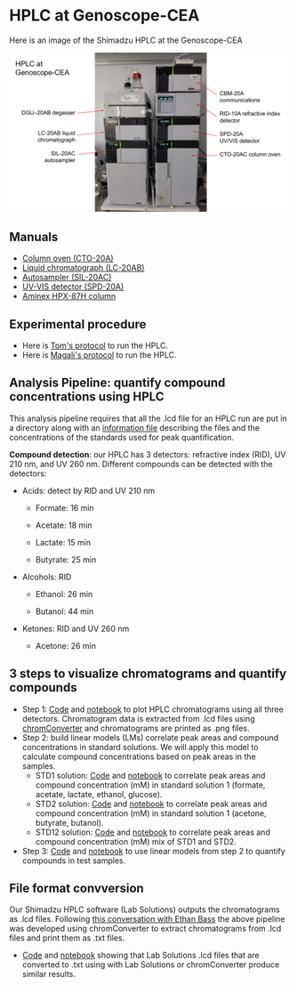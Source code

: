 # HPLC at Genoscope-CEA

Here is an image of the Shimadzu HPLC at the Genoscope-CEA

![](https://github.com/actolonen/Analysis_Lab/blob/main/Metabolites/HPLC/2024.03_HPLC.png)

## Manuals

-   [Column oven (CTO-20A)](https://github.com/actolonen/Analysis_Lab/blob/main/Metabolites/HPLC/Manuals/CTO-20A_IM_EN.pdf)
-   [Liquid chromatograph (LC-20AB)](https://github.com/actolonen/Analysis_Lab/Metabolites/blob/main/HPLC/Manuals/LC-20AB_IM_EN.pdf)
-   [Autosampler (SIL-20AC)](https://github.com/actolonen/Analysis_Lab/blob/main/Metabolites/HPLC/Manuals/SIL_20A_IM_VerA_ocr_EN.pdf)
-   [UV-VIS detector (SPD-20A)](https://github.com/actolonen/Analysis_Lab/blob/main/Metabolites/HPLC/Manuals/SPD-20A20AV_IM_EN.pdf)
-   [Aminex HPX-87H column](https://github.com/actolonen/Analysis_Lab/blob/main/HPLC/Metabolites/Manuals/LIT42D.PDF)

## Experimental procedure

-   Here is [Tom's protocol](https://github.com/actolonen/Analysis_Lab/blob/main/Metabolites/HPLC/2024.09_protocolHPLC.pdf) to run the HPLC.
-   Here is [Magali's protocol](https://github.com/actolonen/Analysis_Lab/blob/main/Metabolites/HPLC/2024.10_protocole_HPLC_MB.docx) to run the HPLC.

## Analysis Pipeline: quantify compound concentrations using HPLC

This analysis pipeline requires that all the .lcd file for an HPLC run are put in a directory along with an [information file](https://github.com/actolonen/Analysis_Lab/blob/main/Metabolites/HPLC/Data/information_HPLC_Test.xlsx) describing the files and the concentrations of the standards used for peak quantification.

**Compound detection**: our HPLC has 3 detectors: refractive index (RID), UV 210 nm, and UV 260 nm. Different compounds can be detected with the detectors:

-   Acids: detect by RID and UV 210 nm

    -   Formate: 16 min

    -   Acetate: 18 min

    -   Lactate: 15 min

    -   Butyrate: 25 min

-   Alcohols: RID

    -   Ethanol: 26 min

    -   Butanol: 44 min

-   Ketones: RID and UV 260 nm

    -   Acetone: 26 min

## 3 steps to visualize chromatograms and quantify compounds

-   Step 1: [Code](https://github.com/actolonen/Analysis_Lab/blob/main/Metabolites/HPLC/Code/01_chromatograms_Test.qmd) and [notebook](https://github.com/actolonen/Analysis_Lab/blob/main/Metabolites/HPLC/Code/01_chromatograms_Test.html) to plot HPLC chromatograms using all three detectors. Chromatogram data is extracted from .lcd files using [chromConverter](https://cran.rstudio.com/web/packages/chromConverter/index.html) and chromatograms are printed as .png files.
-   Step 2: build linear models (LMs) correlate peak areas and compound concentrations in standard solutions. We will apply this model to calculate compound concentrations based on peak areas in the samples.
    -   STD1 solution: [Code](https://github.com/actolonen/Analysis_Lab/blob/main/Metabolites/HPLC/Code/02_standards_STD1_Test.qmd) and [notebook](https://github.com/actolonen/Analysis_Lab/blob/main/Metabolites/HPLC/Code/02_standards_STD1_Test.html) to correlate peak areas and compound concentration (mM) in standard solution 1 (formate, acetate, lactate, ethanol, glucose).
    -   STD2 solution: [Code](https://github.com/actolonen/Analysis_Lab/blob/main/Metabolites/HPLC/Code/02_standards_STD2_Test.qmd) and [notebook](https://github.com/actolonen/Analysis_Lab/blob/main/Metabolites/HPLC/Code/02_standards_STD2_Test.html ) to correlate peak areas and compound concentration (mM) in standard solution 1 (acetone, butyrate, butanol).
    -   STD12 solution: [Code](https://github.com/actolonen/Analysis_Lab/blob/main/Metabolites/HPLC/Code/02_standards_STD1-2_Test.qmd) and [notebook]( https://github.com/actolonen/Analysis_Lab/blob/main/Metabolites/HPLC/Code/02_standards_STD1-2_Test.htm) to correlate peak areas and compound concentration (mM) mix of STD1 and STD2.
-   Step 3: [Code](https://github.com/actolonen/Analysis_Lab/blob/main/Metabolites/HPLC/Code/03_quantifyCompounds_Test.qmd) and [notebook](https://github.com/actolonen/Analysis_Lab/blob/main/Metabolites/HPLC/Code/03_quantifyCompounds_Test.html) to use linear models from step 2 to quantify compounds in test samples.

## File format convversion

Our Shimadzu HPLC software (Lab Solutions) outputs the chromatograms as .lcd files. Following [this conversation with Ethan Bass](https://github.com/ethanbass/chromConverter/issues/29#issuecomment-2313702224) the above pipeline was developed using chromConverter to extract chromatograms from .lcd files and print them as .txt files.

-   [Code](https://github.com/actolonen/Analysis_Lab/blob/main/Metabolites/HPLC/Code/ChromConverter-LabSolutions/2024.08_standards_chromConverter-LabSolutions.QMD) and [notebook](https://github.com/actolonen/Analysis_Lab/blob/main/Metabolites/HPLC/Code/ChromConverter-LabSolutions/2024.08_standards_chromConverter-LabSolutions.html) showing that Lab Solutions .lcd files that are converted to .txt using with Lab Solutions or chromConverter produce similar results.
